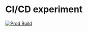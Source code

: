 # CI/CD experiment

[![Prod Build](https://github.com/Thisman/ci-cd-experiments/actions/workflows/prod-build.yml/badge.svg?event=push)](https://github.com/Thisman/ci-cd-experiments/actions/workflows/prod-build.yml)
